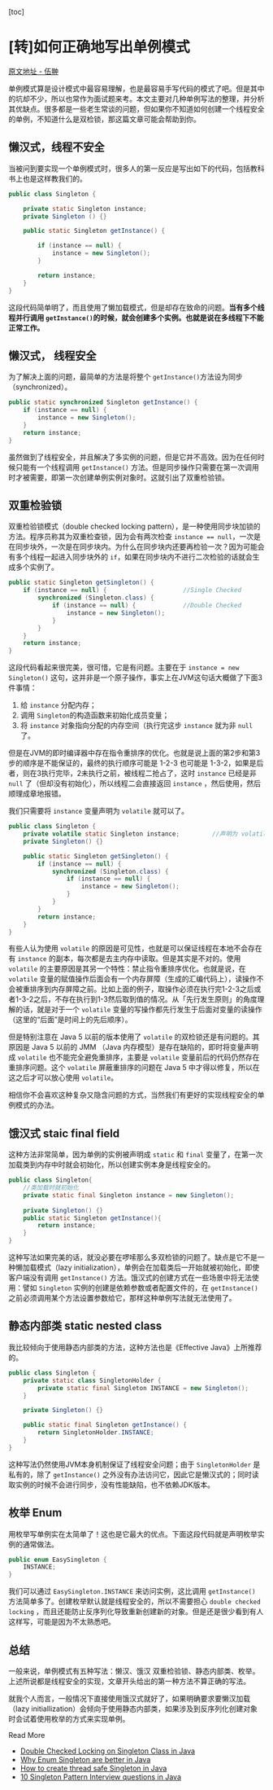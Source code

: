 
[toc]

# [转]如何正确地写出单例模式

[原文地址 - 伍翀](http://wuchong.me/blog/2014/08/28/how-to-correctly-write-singleton-pattern/)

单例模式算是设计模式中最容易理解，也是最容易手写代码的模式了吧。但是其中的坑却不少，所以也常作为面试题来考。本文主要对几种单例写法的整理，并分析其优缺点。很多都是一些老生常谈的问题，但如果你不知道如何创建一个线程安全的单例，不知道什么是双检锁，那这篇文章可能会帮助到你。

## 懒汉式，线程不安全

当被问到要实现一个单例模式时，很多人的第一反应是写出如下的代码，包括教科书上也是这样教我们的。

```java
public class Singleton {

    private static Singleton instance;
    private Singleton () {}

    public static Singleton getInstance() {

        if (instance == null) {
            instance = new Singleton();
        }

        return instance;
    }
}
```

这段代码简单明了，而且使用了懒加载模式，但是却存在致命的问题。**当有多个线程并行调用 `getInstance()`的时候，就会创建多个实例。也就是说在多线程下不能正常工作。**

## 懒汉式， 线程安全

为了解决上面的问题，最简单的方法是将整个 `getInstance()`方法设为同步（synchronized）。

```java
public static synchronized Singleton getInstance() {
    if (instance == null) {
        instance = new Singleton();
    }
    return instance;
}
```

虽然做到了线程安全，并且解决了多实例的问题，但是它并不高效。因为在任何时候只能有一个线程调用 `getInstance()` 方法。但是同步操作只需要在第一次调用时才被需要，即第一次创建单例实例对象时。这就引出了双重检验锁。

## 双重检验锁

双重检验锁模式（double checked locking pattern），是一种使用同步块加锁的方法。程序员称其为双重检查锁，因为会有两次检查 `instance == null`，一次是在同步块外，一次是在同步块内。为什么在同步块内还要再检验一次？因为可能会有多个线程一起进入同步块外的 `if`，如果在同步块内不进行二次检验的话就会生成多个实例了。

```java
public static Singleton getSingleton() {
    if (instance == null) {                     //Single Checked
        synchronized (Singleton.class) {
            if (instance == null) {             //Double Checked
                instance = new Singleton();
            }
        }
    }
    return instance;
}

```

这段代码看起来很完美，很可惜，它是有问题。主要在于 `instance = new Singleton()` 这句，这并非是一个原子操作，事实上在JVM这句话大概做了下面3件事情：
1. 给 `instance` 分配内存；
2. 调用 `Singleton`的构造函数来初始化成员变量；
3. 将 `instance` 对象指向分配的内存空间（执行完这步 `instance` 就为非 `null` 了。

但是在JVM的即时编译器中存在指令重排序的优化。也就是说上面的第2步和第3步的顺序是不能保证的，最终的执行顺序可能是 1-2-3 也可能是 1-3-2，如果是后者，则在3执行完毕，2未执行之前，被线程二抢占了，这时 `instance` 已经是非 `null` 了（但却没有初始化），所以线程二会直接返回 `instance` ，然后使用，然后顺理成章地报错。

我们只需要将 `instance` 变量声明为 `volatile` 就可以了。

```java
public class Singleton {
    private volatile static Singleton instance;         //声明为 volatile
    private Singleton() {}

    public static Singleton getSingleton() {
        if (instance == null) {
            synchronized (Singleton.class) {
                if (instance == null) {
                    instance = new Singleton();
                }
            }
        }
        return instance;
    }
}
```

有些人认为使用 `volatile` 的原因是可见性，也就是可以保证线程在本地不会存在有 `instance` 的副本，每次都是去主内存中读取。但是其实是不对的。使用 `volatile` 的主要原因是其另一个特性：禁止指令重排序优化。也就是说，在 `volatile` 变量的赋值操作后面会有一个内存屏障（生成的汇编代码上），读操作不会被重排序到内存屏障之前。比如上面的例子，取操作必须在执行完1-2-3之后或者1-3-2之后，不存在执行到1-3然后取到值的情况。从「先行发生原则」的角度理解的话，就是对于一个 `volatile` 变量的写操作都先行发生于后面对变量的读操作（这里的“后面”是时间上的先后顺序）。

但是特别注意在 Java 5 以前的版本使用了 `volatile` 的双检锁还是有问题的。其原因是 Java 5 以前的 JMM （Java 内存模型）是存在缺陷的，即时将变量声明成 `volatile` 也不能完全避免重排序，主要是 `volatile` 变量前后的代码仍然存在重排序问题。这个 `volatile` 屏蔽重排序的问题在 Java 5 中才得以修复，所以在这之后才可以放心使用 `volatile`。

相信你不会喜欢这种复杂又隐含问题的方式，当然我们有更好的实现线程安全的单例模式的办法。

## 饿汉式 staic final field

这种方法非常简单，因为单例的实例被声明成 `static` 和 `final` 变量了，在第一次加载类到内存中时就会初始化，所以创建实例本身是线程安全的。

```java
public class Singleton{
    //类加载时就初始化
    private static final Singleton instance = new Singleton();
    
    private Singleton() {}
    public static Singleton getInstance(){
        return instance;
    }
}
```

这种写法如果完美的话，就没必要在啰嗦那么多双检锁的问题了。缺点是它不是一种懒加载模式（lazy initialization），单例会在加载类后一开始就被初始化，即使客户端没有调用 `getInstance()` 方法。饿汉式的创建方式在一些场景中将无法使用：譬如 `Singleton` 实例的创建是依赖参数或者配置文件的，在 `getInstance()` 之前必须调用某个方法设置参数给它，那样这种单例写法就无法使用了。

## 静态内部类 static nested class

我比较倾向于使用静态内部类的方法，这种方法也是《Effective Java》上所推荐的。

```java
public class Singleton {
    private static class SingletonHolder {
        private static final Singleton INSTANCE = new Singleton();
    }

    private Singleton() {}

    public static final Singleton getInstance() {
        return SingletonHolder.INSTANCE;
    }
}
```

这种写法仍然使用JVM本身机制保证了线程安全问题；由于 `SingletonHolder` 是私有的，除了 `getInstance()` 之外没有办法访问它，因此它是懒汉式的；同时读取实例的时候不会进行同步，没有性能缺陷，也不依赖JDK版本。

## 枚举 Enum

用枚举写单例实在太简单了！这也是它最大的优点。下面这段代码就是声明枚举实例的通常做法。

```java
public enum EasySingleton {
    INSTANCE;
}
```
我们可以通过 `EasySingleton.INSTANCE` 来访问实例，这比调用 `getInstance()` 方法简单多了。创建枚举默认就是线程安全的，所以不需要担心 `double checked locking` ，而且还能防止反序列化导致重新创建新的对象。但是还是很少看到有人这样写，可能是因为不太熟悉吧。

## 总结

一般来说，单例模式有五种写法：懒汉、饿汉
双重检验锁、静态内部类、枚举。上述所说都是线程安全的实现，文章开头给出的第一种方法不算正确的写法。

就我个人而言，一般情况下直接使用饿汉式就好了，如果明确要求要懒汉加载（lazy initiallization）会倾向于使用静态内部类，如果涉及到反序列化创建对象时会试着使用枚举的方式来实现单例。

Read More
* [Double Checked Locking on Singleton Class in Java](http://javarevisited.blogspot.sg/2014/05/double-checked-locking-on-singleton-in-java.html)
* [Why Enum Singleton are better in Java](http://javarevisited.blogspot.sg/2012/07/why-enum-singleton-are-better-in-java.html)
* [How to create thread safe Singleton in Java](http://javarevisited.blogspot.com/2012/12/how-to-create-thread-safe-singleton-in-java-example.html)
* [10 Singleton Pattern Interview questions in Java](http://javarevisited.blogspot.com/2011/03/10-interview-questions-on-singleton.html)
